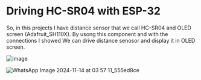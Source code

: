 # Driving HC-SR04 with ESP-32

So, in this projects I have distance sensor that we call HC-SR04 and OLED screen (Adafruit_SH110X). By usong this component and with the connections I showed We can drive distance senosor and display it in OLED screen.

![image](https://github.com/user-attachments/assets/f68d4405-87f8-48bc-a43d-46505f6d2c00)

![WhatsApp Image 2024-11-14 at 03 57 11_555ed8ce](https://github.com/user-attachments/assets/00dac9be-aab7-438a-ab0f-ff043ee4a91c)

